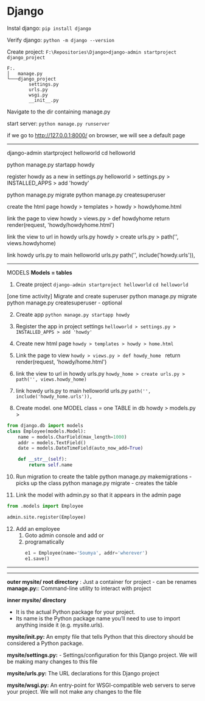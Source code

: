 # Django

Instal django: `pip install django`

Verify django: `python -m django --version`

Create project: `F:\Repositories\Django>django-admin startproject django_project`

```
F:.
│   manage.py
└───django_project
        settings.py
        urls.py
        wsgi.py
        __init__.py
```

Navigate to the dir containing manage.py

start server: `python manage.py runserver`

if we go to http://127.0.0.1:8000/ on browser, we will see a default page




---

django-admin startproject helloworld
cd helloworld

python manage.py startapp howdy

register howdy as a new in settings.py 
helloworld > settings.py > INSTALLED_APPS > add 'howdy' 

python manage.py migrate
python manage.py createsuperuser

create the html page 
howdy > templates > howdy > howdyhome.html

link the page to view
howdy > views.py > def howdyhome 
return render(request, 'howdy/howdyhome.html')

link the view to url in howdy urls.py 
howdy > create urls.py > path('', views.howdyhome)

link howdy urls.py to main helloworld urls.py
path('', include('howdy.urls')),

---
MODELS
**Models = tables**

1. Create project
`django-admin startproject helloworld`
`cd helloworld`

[one time activity]
Migrate and create superuser 
python manage.py migrate
python manage.py createsuperuser - optional

2. Create app
`python manage.py startapp howdy`

3. Register the app in project settings
`helloworld > settings.py > INSTALLED_APPS > add 'howdy' `

5. Create new html page
`howdy > templates > howdy > home.html`

6. Link the page to view
`howdy > views.py > def howdy_home `
return render(request, 'howdy/home.html')

7. link the view to url in howdy urls.py 
`howdy_home > create urls.py > path('', views.howdy_home)`

8. link howdy urls.py to main helloworld urls.py
`path('', include('howdy_home.urls')),`

9. Create model. one MODEL class = one TABLE in db
howdy > models.py > 
```python
from django.db import models
class Employee(models.Model):
    name = models.CharField(max_length=1000)
    addr = models.TextField()
    date = models.DateTimeField(auto_now_add=True)

    def __str__(self):
        return self.name
```
10. Run migration to create the table
python manage.py makemigrations - picks up the class
python manage.py migrate - creates the table

11. Link the model with admin.py so that it appears in the admin page
```python
from .models import Employee

admin.site.register(Employee)
```

12. Add an employee
    1. Goto admin console and add  or
    2. programatically
        ```python
        e1 = Employee(name='Soumya', addr='wherever')
        e1.save()
        ```

---

---
**outer mysite/ root directory** : Just a container for project - can be renames
**manage.py:**: Command-line utility to interact with project

**inner mysite/ directory** 
- It is the actual Python package for your project. 
- Its name is the Python package name you’ll need to use to import anything inside it (e.g. mysite.urls).

**mysite/__init__.py:**  An empty file that tells Python that this directory should be considered a Python package.

**mysite/settings.py:** - Settings/configuration for this Django project. We will be making many changes to this file

**mysite/urls.py:** The URL declarations for this Django project

**mysite/wsgi.py:** An entry-point for WSGI-compatible web servers to serve your project. We will not make any changes to the file

